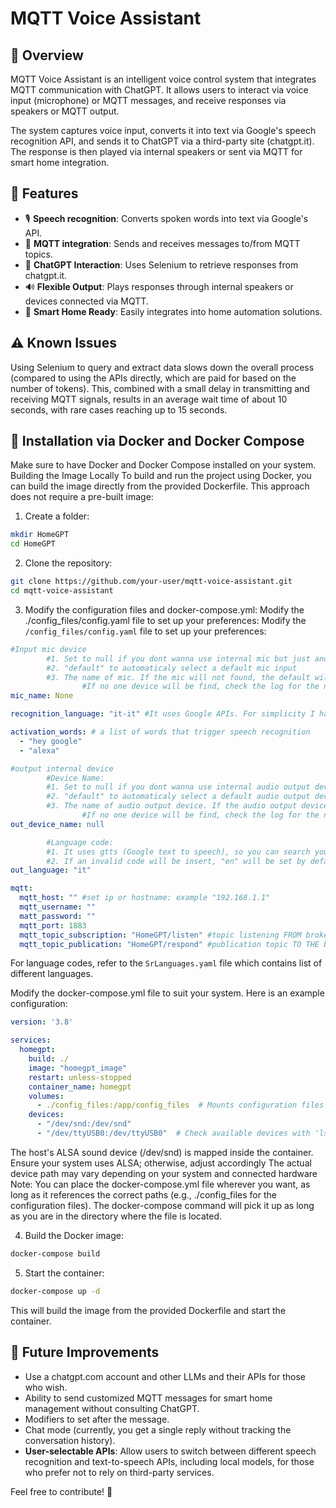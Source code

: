 # MQTT Voice Assistant

## 📌 Overview
MQTT Voice Assistant is an intelligent voice control system that integrates MQTT communication with ChatGPT. It allows users to interact via voice input (microphone) or MQTT messages, and receive responses via speakers or MQTT output.

The system captures voice input, converts it into text via Google's speech recognition API, and sends it to ChatGPT via a third-party site (chatgpt.it).
The response is then played via internal speakers or sent via MQTT for smart home integration.

## 🚀 Features
- 🎙️ **Speech recognition**: Converts spoken words into text via Google's API.
- 🔗 **MQTT integration**: Sends and receives messages to/from MQTT topics.
- 💬 **ChatGPT Interaction**: Uses Selenium to retrieve responses from chatgpt.it.
- 🔊 **Flexible Output**: Plays responses through internal speakers or devices connected via MQTT.
- 🏡 **Smart Home Ready**: Easily integrates into home automation solutions.

## ⚠️ Known Issues
Using Selenium to query and extract data slows down the overall process (compared to using the APIs directly, which are paid for based on the number of tokens). This, combined with a small delay in transmitting and receiving MQTT signals, results in an average wait time of about 10 seconds, with rare cases reaching up to 15 seconds.

## 🔧 Installation via Docker and Docker Compose
Make sure to have Docker and Docker Compose installed on your system.
Building the Image Locally
To build and run the project using Docker, you can build the image directly from the provided Dockerfile. This approach does not require a pre-built image:

1. Create a folder:
```bash
mkdir HomeGPT
cd HomeGPT
```
2. Clone the repository:
```bash
git clone https://github.com/your-user/mqtt-voice-assistant.git
cd mqtt-voice-assistant
```
3. Modify the configuration files and docker-compose.yml:
Modify the ./config_files/config.yaml file to set up your preferences:
Modify the `/config_files/config.yaml` file to set up your preferences:
```yaml
#Input mic device
        #1. Set to null if you dont wanna use internal mic but just another device that comunicate with MQTT
        #2. "default" to automaticaly select a default mic input
        #3. The name of mic. If the mic will not found, the default will be used.
                #If no one device will be find, check the log for the names list of devices available
mic_name: None    

recognition_language: "it-it" #It uses Google APIs. For simplicity I have added a code list for the various languages in SrLanguages.ywaml: RecognitionLanguageCode.

activation_words: # a list of words that trigger speech recognition
  - "hey google"
  - "alexa"   

#output internal device
        #Device Name:
        #1. Set to null if you dont wanna use internal audio output device but just another device that comunicate with MQTT
        #2. "default" to automaticaly select a default audio output device
        #3. The name of audio output device. If the audio output device will not found, the default will be used.
                #If no one device will be find, check the log for the names list of devices available
out_device_name: null

        #Language code:
        #1. It uses gtts (Google text to speech), so you can search your language code.
        #2. If an invalid code will be insert, "en" will be set by default. For simplicity I have added a code list for the various languages in SrLanguages.yaml: OutLanguageCode.
out_language: "it"

mqtt:    
  mqtt_host: "" #set ip or hostname: example "192.168.1.1" 
  mqtt_username: ""
  matt_password: ""
  mqtt_port: 1883
  mqtt_topic_subscription: "HomeGPT/listen" #topic listening FROM broker
  mqtt_topic_publication: "HomeGPT/respond" #publication topic TO THE broker
```
For language codes, refer to the `SrLanguages.yaml` file which contains list of different languages.

Modify the docker-compose.yml file to suit your system. Here is an example configuration:
```yml
version: '3.8'

services:
  homegpt:
    build: ./ 
    image: "homegpt_image"
    restart: unless-stopped
    container_name: homegpt
    volumes:
      - ./config_files:/app/config_files  # Mounts configuration files for persistence
    devices:
      - "/dev/snd:/dev/snd"  
      - "/dev/ttyUSB0:/dev/ttyUSB0"  # Check available devices with 'ls /dev/ttyUSB*'
```
The host's ALSA sound device (/dev/snd) is mapped inside the container. Ensure your system uses ALSA; otherwise, adjust accordingly
The actual device path may vary depending on your system and connected hardware
Note: You can place the docker-compose.yml file wherever you want, as long as it references the correct paths (e.g., ./config_files for the configuration files). The docker-compose command will pick it up as long as you are in the directory where the file is located.

4. Build the Docker image:
```bash
docker-compose build 
```
5. Start the container:
```bash
docker-compose up -d
```
This will build the image from the provided Dockerfile and start the container.

## 🤖 Future Improvements
- Use a chatgpt.com account and other LLMs and their APIs for those who wish.
- Ability to send customized MQTT messages for smart home management without consulting ChatGPT.
- Modifiers to set after the message.
- Chat mode (currently, you get a single reply without tracking the conversation history).
- **User-selectable APIs**: Allow users to switch between different speech recognition and text-to-speech APIs, including local models, for those who prefer not to rely on third-party services.

Feel free to contribute! 🎉
